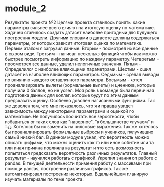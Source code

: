 # module_2
Результаты проекта №2
Целями проекта ставилось понять, какие параметры сильнее всего влияют на итоговую оценку по математике.
Задачей ставилось создать датасет наиболее пригодный для будущего построения модели. Другими словами в датасете должны содержаться параметры, от которых зависит итоговая оценка по математике.
Первым этапом я загрузил данные.
Вторым - посмотрел на все данные в сыром виде.
Третьим - написал несколько функций чтобы как можно быстрее посмотреть информацию по каждому параметру.
Четвретым = просмотрел все данные, удалил нелогичные значения.
Пятым - Определился с наиболее влияющими параметрами.
Шестым - сшил датасет из наиболее влияющих параметров.
Седьмым - сделал выводы по влиянию каждого оставленного параметра.
Восьмым - хотел проанализировать вылеты (формальные вылеты) и цчеников, которые получили 0 баллов, но не успел.
Моя роль в команде была первичная подготовка данных для коллег. которые будут по этим данным предсказать оценку.
Особенно доволен написанными функциями. Так же доволен тем, что мне показалось, что я и правда увидел зависимость между некоторыми параметрами и оценкой по математике.
Не получилось посчитать все вероятности, чтобы избавиться от таких слов как "наверное", "в большинстве случаем" и т.д. Хотелось бы их заменить на чилсовые выражения.
Так же хотелось бы проанализировать формальные выбросы и учеников, получивших самый низкий бал.
В данном модуле узнал, что вероятность можно описать цифрами, что можно оценить как то или иное событие или та или иная причина повлияла на результат и что есть возможность попытаться предсказать вероятность различных результатов.
Главный результат - научился работать с графикой. Укрепил знания оп работе с pandas. 
В текущей деятельности применил работу с массивами при помощи pandas, построение различных графиков. Так же автоматизировал построение некоторых.
В дальнейшем планирую изучать материалы по теме проекта.
